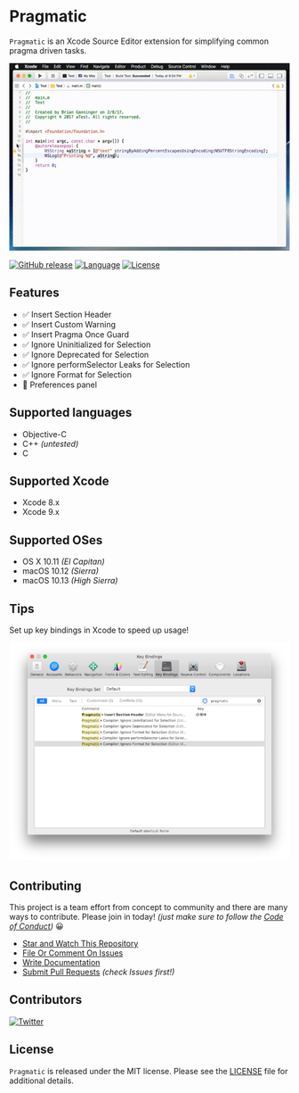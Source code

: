# Pragmatic

`Pragmatic` is an Xcode Source Editor extension for simplifying common pragma driven tasks.

![Pragmatic Usage Demo](Resources/demo.gif)

[![GitHub release](https://img.shields.io/github/release/bgannin/Pragmatic.svg)](https://github.com/bgannin/Pragmatic/releases)
[![Language](https://img.shields.io/badge/language-Swift%203.0.2-orange.svg)](https://swift.org/)
[![License](https://img.shields.io/badge/license-MIT-red.svg)](https://github.com/bgannin/Pragmatic/blob/master/LICENSE)

## Features

- ✅ Insert Section Header
- ✅ Insert Custom Warning
- ✅ Insert Pragma Once Guard
- ✅ Ignore Uninitialized for Selection
- ✅ Ignore Deprecated for Selection
- ✅ Ignore performSelector Leaks for Selection
- ✅ Ignore Format for Selection
- 📎 Preferences panel

## Supported languages

- Objective-C
- C++ *(untested)*
- C

## Supported Xcode

- Xcode 8.x
- Xcode 9.x

## Supported OSes

- OS X 10.11 *(El Capitan)*
- macOS 10.12 *(Sierra)*
- macOS 10.13 *(High Sierra)*

## Tips

Set up key bindings in Xcode to speed up usage! 

![Pragmatic Usage Demo](Resources/Keybindings.png)

## Contributing
  
This project is a team effort from concept to community and there are many ways to contribute. Please join in today! *(just make sure to follow the [Code of Conduct](CODE_OF_CONDUCT.md))* 😀

  * [Star and Watch This Repository](https://github.com/bgannin/Pragmatic/)
  * [File Or Comment On Issues](https://github.com/bgannin/Pragmatic/issues)
  * [Write Documentation](https://github.com/bgannin/Pragmatic/wiki)
  * [Submit Pull Requests](https://github.com/bgannin/Pragmatic/pulls) *(check Issues first!)*

## Contributors

[![Twitter](https://img.shields.io/badge/twitter-@bgannin-blue.svg)](https://twitter.com/bgannin)

## License

`Pragmatic` is released under the MIT license. Please see the [LICENSE](LICENSE.md) file for additional details.
